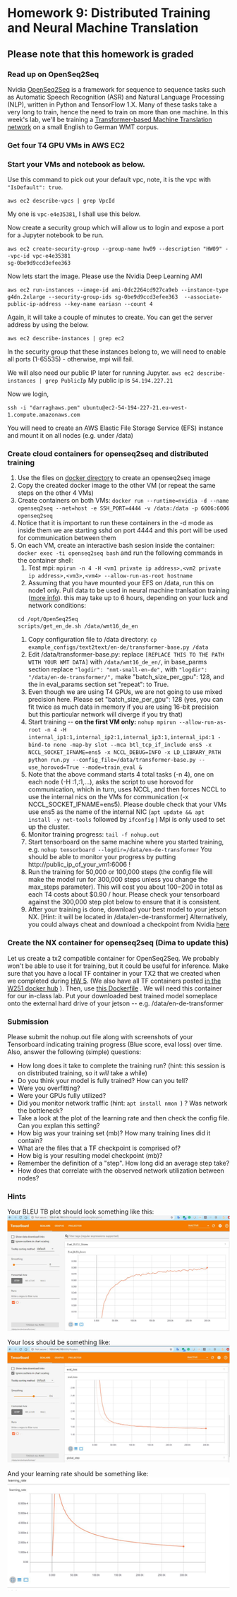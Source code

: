 # Homework 9: Distributed Training and Neural Machine Translation

## Please note that this homework is graded
### Read up on OpenSeq2Seq
Nvidia [OpenSeq2Seq](https://github.com/NVIDIA/OpenSeq2Seq/) is a framework for sequence to sequence tasks such as Automatic Speech Recognition (ASR) and Natural Language Processing (NLP), written in Python and TensorFlow 1.X. Many of these tasks take a very long to train, hence the need to train on more than one machine.  In this week's lab, we'll be training a [Transformer-based Machine Translation network](https://nvidia.github.io/OpenSeq2Seq/html/machine-translation/transformer.html) on a small English to German WMT corpus.

### Get four T4 GPU VMs in AWS EC2

### Start your VMs and notebook as below.  
    
Use this command to pick out your default vpc, note, it is the vpc with `"IsDefault": true`.
```
aws ec2 describe-vpcs | grep VpcId
```
My one is `vpc-e4e35381`, I shall use this below. 

Now create a security group which will allow us to login and expose a port for a Jupyter notebook to be run. 
```
aws ec2 create-security-group --group-name hw09 --description "HW09" --vpc-id vpc-e4e35381
sg-0be9d9ccd3efee363
```

Now lets start the image. Please use the Nvidia Deep Learning AMI

```
aws ec2 run-instances --image-id ami-0dc2264cd927ca9eb --instance-type g4dn.2xlarge --security-group-ids sg-0be9d9ccd3efee363  --associate-public-ip-address --key-name eariasn --count 4
```
     
Again, it will take a couple of minutes to create. You can get the server address by using the below. 
```
aws ec2 describe-instances | grep ec2   
```

In the security group that these instances belong to, we will need to enable all ports (1-65535) - otherwise, mpi will fail.
    
We will also need our public IP later for running Jupyter. `aws ec2 describe-instances | grep PublicIp`
My public ip is `54.194.227.21`


Now we login, 
```
ssh -i "darraghaws.pem" ubuntu@ec2-54-194-227-21.eu-west-1.compute.amazonaws.com
```

You will need to create an AWS Elastic File Storage Service (EFS) instance and mount it on all nodes (e.g. under /data)


### Create cloud containers for openseq2seq and distributed training



1. Use the files on [docker directory](docker) to create an openseq2seq image 
1. Copy the created docker image to the other VM (or repeat the same steps on the other 4 VMs) 
1. Create containers on both VMs: ``` docker run --runtime=nvidia -d --name openseq2seq --net=host -e SSH_PORT=4444 -v /data:/data -p 6006:6006 openseq2seq ```
1. Notice that it is important to run these containers in the -d mode as inside them we are starting sshd on port 4444 and this port will be used for communication between them
1. On each VM, create an interactive bash sesion inside the container: ``` docker exec -ti openseq2seq bash ``` and run the following commands in the container shell:
    1. Test mpi: ``` mpirun -n 4 -H <vm1 private ip address>,<vm2 private ip address>,<vm3>,<vm4> --allow-run-as-root hostname ``` 
    1. Assuming that you have mounted your EFS on /data, run this on node1 only. Pull data to be used in neural machine tranlsation training ([more info](https://nvidia.github.io/OpenSeq2Seq/html/machine-translation.html)).  this may take up to 6 hours, depending on your luck and network conditions:  
    ``` 
    cd /opt/OpenSeq2Seq 
    scripts/get_en_de.sh /data/wmt16_de_en
    ```
    1. Copy configuration file to /data directory: ``` cp example_configs/text2text/en-de/transformer-base.py /data ```
    1. Edit /data/transformer-base.py: replace ```[REPLACE THIS TO THE PATH WITH YOUR WMT DATA]``` with ```/data/wmt16_de_en/```,  in base_parms section replace ```"logdir": "nmt-small-en-de",``` with ```"logdir": "/data/en-de-transformer/",```  make "batch_size_per_gpu": 128, and the in eval_params section set "repeat": to True. 
    1. Even though we are using T4 GPUs, we are not going to use mixed precision here.  Please set  "batch_size_per_gpu": 128 (yes, you can fit twice as much data in memory if you are using 16-bit precision but this particular network will diverge if you try that)
    1. Start training -- **on the first VM only:** ```nohup mpirun --allow-run-as-root -n 4 -H internal_ip1:1,internal_ip2:1,internal_ip3:1,internal_ip4:1 -bind-to none -map-by slot --mca btl_tcp_if_include ens5 -x NCCL_SOCKET_IFNAME=ens5 -x NCCL_DEBUG=INFO -x LD_LIBRARY_PATH python run.py --config_file=/data/transformer-base.py --use_horovod=True --mode=train_eval & ```
    1. Note that the above command starts 4 total tasks (-n 4), one on each node (-H <vm1 private ip address>:1,<vm2 private ip address>:1,...), asks the script to use horovod for communication, which in turn, uses NCCL, and then forces NCCL to use the internal nics on the VMs for communication (-x NCCL_SOCKET_IFNAME=ens5). Please double check that your VMs use ens5 as the name of the internal NIC (`apt update && apt install -y net-tools` followed by `ifconfig` ) Mpi is only used to set up the cluster. 
    1. Monitor training progress: ``` tail -f nohup.out ```
    1. Start tensorboard on the same machine where you started training, e.g. ```nohup tensorboard --logdir=/data/en-de-transformer``` You should be able to monitor your progress by putting http://public_ip_of_your_vm1:6006 !
    1. Run the training for 50,000 or 100,000 steps (the config file will make the model run for 300,000 steps unless you change the max_steps parameter).  This will cost you about $100-$200 in total as each T4 costs about $0.90 / hour. Please check your tensorboard against the 300,000 step plot below to ensure that it is consistent.
    1. After your training is done, download your best model to your jetson NX.  [Hint: it will be located in /data/en-de-transformer]  Alternatively, you could always cheat and download a checkpoint from Nvidia [here](https://nvidia.github.io/OpenSeq2Seq/html/machine-translation.html)
 
### Create the NX container for openseq2seq  (Dima to update this)
Let us create a tx2 compatible container for OpenSeq2Seq.  We probably won't be able to use it for training, but it could be useful for inference.  Make sure that you have a local TF container in your TX2 that we created when we completed during [HW 5](https://github.com/MIDS-scaling-up/v2/tree/master/week05/hw). (We also have all TF containers posted [in the W251 docker hub](https://cloud.docker.com/u/w251/repository/docker/w251/tensorflow) ). Then, use [this Dockerfile](https://github.com/MIDS-scaling-up/v2/blob/master/week09/hw/docker/arm64/Dockerfile.dev-tx2-4.2_b158-py3) . We will need this container for our in-class lab.  Put your downloaded best trained model someplace onto the external hard drive of your jetson -- e.g. /data/en-de-transformer


### Submission

Please submit the nohup.out file along with screenshots of your Tensorboard indicating training progress (Blue score, eval loss) over time.  Also, answer the following (simple) questions:
* How long does it take to complete the training run? (hint: this session is on distributed training, so it *will* take a while)
* Do you think your model is fully trained? How can you tell?
* Were you overfitting?
* Were your GPUs fully utilized?
* Did you monitor network traffic (hint:  ```apt install nmon ```) ? Was network the bottleneck?
* Take a look at the plot of the learning rate and then check the config file.  Can you explan this setting?
* How big was your training set (mb)? How many training lines did it contain?
* What are the files that a TF checkpoint is comprised of?
* How big is your resulting model checkpoint (mb)?
* Remember the definition of a "step". How long did an average step take?
* How does that correlate with the observed network utilization between nodes?

### Hints
Your BLEU TB plot should look something like this:
![Validation BLEU curve](bleu2.jpg)

Your loss should be something like:
![Validation loss curve](loss.JPG)

And your learning rate  should be something like:
![Learning rate curve](lr.JPG)
